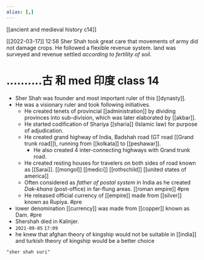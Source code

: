 ```yaml
---
alias: [,]
---
```

[[ancient and medieval history c14]]

[[2022-03-17]] 12:58
Sher Shah took great care that movements of army did not damage crops.
He followed a flexible revenue system. land was surveyed and revenue settled *according to fertility of soil*.
# ..........古 和 med 印度 class 14
- Sher Shah was founder and most important ruler of this [[dynasty]].
- He was a visionary ruler and took following initiatives. 
	- He created tenets of provincial [[administration]] by dividing provinces into sub-division, which was later elaborated by [[akbar]].
	- He started codification of Shariya [[sharia]] (Islamic law) for purpose of adjudication.
	- He created grand highway of India, Badshah road (GT road [[Grand trunk road]]), running from [[kolkata]] to [[peshawar]].
		- He also created 4 inter-connecting highways with Grand trunk road.
	- He created resting houses for travelers on both sides of road known as [[Sarai]]. [[mongol]] [[medici]] [[rothschild]] [[united states of america]]
	- Often considered as _father of postal system_ in India as he created _Dak-khana_ (post-office) in far-flung areas. [[roman empire]] #pre 
	- He released official currency of [[empire]] made from [[silver]] known as Rupiya. #pre 
- lower denomination [[currency]] was made from [[copper]] known as Dam. #pre 
- Shershah died in Kalinjer.
- `2021-09-05` `17:09`
- he knew that afghan theory of kingship would not be suitable in [[india]] and turkish theory of kingship would be a better choice
```query
"sher shah suri"
```
